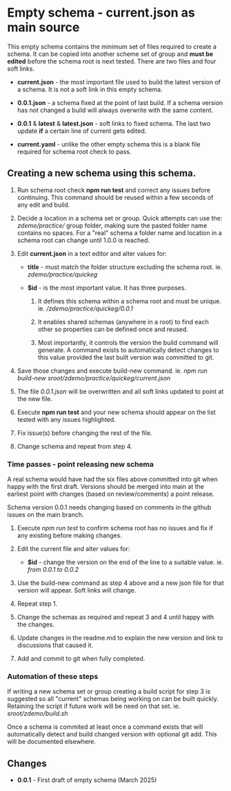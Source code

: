 # Empty schema - current.json as main source

This empty schema contains the minimum set of files required
to create a schema. It can be copied into another scheme set
of group and **must be edited** before the schema root
is next tested. There are two files and four soft links.

* **current.json** - the most important file used to build
  the latest version of a schema. It is not a soft link
  in this empty schema.

* **0.0.1.json** - a schema fixed at the point of last
  build. If a schema version has not changed a build will
  always overwrite with the same content.

* **0.0.1** & **latest** & **latest.json** - soft links to
  fixed schema. The last two update **if** a certain
  line of current gets edited.

* **current.yaml** - unlike the other empty schema this
  is a blank file required for schema root check to pass.


## Creating a new schema using this schema.

1. Run schema root check **npm run test** and correct
   any issues before continuing. This command should be reused
   within a few seconds of any edit and build.

2. Decide a location in a schema set or group. Quick attempts
can use the: *zdemo/practice/* group folder, making sure the
pasted folder name contains no spaces. For a "real" schema
a folder name and location in a schema root can change
until 1.0.0 is reached.

3. Edit **current.json** in a text editor and alter values for:

   * **title** - must match the folder structure excluding
     the schema root. ie. *zdemo/practice/quickeg*
    
   * **$id** - is the most important value. It has three purposes.

      1. It defines this schema within a schema root
         and must be unique. ie. */zdemo/practice/quickeg/0.0.1*
      
      2. It enables shared schemas (anywhere in a root) to find
         each other so properties can be defined once and reused.

      3. Most importantly, it controls the version the
         build command will generate. A command exists to
         automatically detect changes to this value provided
         the last built version was committed to git.

4. Save those changes and execute build-new command. ie. *npm
   run build-new sroot/zdemo/practice/quickeg/current.json*

5. The file *0.0.1.json* will be overwritten and all
   soft links updated to point at the new file.

6. Execute **npm run test** and your new schema should
   appear on the list tested with any issues highlighted.

7. Fix issue(s) before changing the rest of the file.

8. Change schema and repeat from step 4.

### Time passes - point releasing new schema

A real schema would have had the six files above committed
into git when happy with the first draft. Versions should
be merged into main at the earliest point with changes (based
on review/comments) a point release.

Schema version 0.0.1 needs changing based on comments in
the github issues on the main branch.

1. Execute *npm run test* to confirm schema root has no issues
   and fix if any existing before making changes.

2. Edit the current file and alter values for:

    * **$id** - change the version on the end of the line
                to a suitable value. ie. *from 0.0.1 to 0.0.2*

3. Use the build-new command as step 4 above and a new json
   file for that version will appear. Soft links will change.

4. Repeat step 1.

6. Change the schemas as required and repeat 3 and 4 until
   happy with the changes.

5. Update changes in the readme.md to explain the new version
   and link to discussions that caused it.

6. Add and commit to git when fully completed.

### Automation of these steps

If writing a new schema set or group creating a build
script for step 3 is suggested so all "current" schemas
being working on can be built quickly. Retaining 
the script if future work will be need on
that set. ie. *sroot/zdemo/build.sh*

Once a schema is commited at least once a command exists
that will automatically detect and build changed version
with optional git add. This will be documented elsewhere.

## Changes

* **0.0.1** - First draft of empty schema (March 2025)
